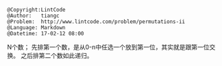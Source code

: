```
@Copyright:LintCode
@Author:   tiangc
@Problem:  http://www.lintcode.com/problem/permutations-ii
@Language: Markdown
@Datetime: 17-02-12 08:00
```

N个数；
先排第一个数，是从0-n中任选一个放到第一位，其实就是跟第一位交换。
之后排第二个数如此递归。